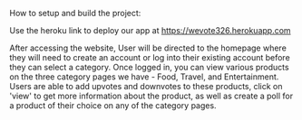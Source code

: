 How to setup and build the project:

Use the heroku link to deploy our app at https://wevote326.herokuapp.com

After accessing the website, User will be directed to the homepage where they will need to create an account or log into their existing account before they can select a category. Once logged in, you can view various products on the three category pages we have - Food, Travel, and Entertainment. Users are able to add upvotes and downvotes to these products, click on 'view' to get more information about the product, as well as create a poll for a product of their choice on any of the category pages. 

